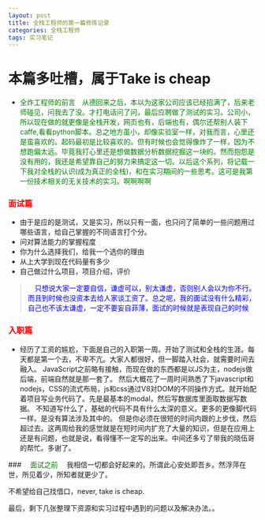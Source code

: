 ```yaml
---
layout: post
title: 全栈工程师的第一篇修炼记录 
categories: 全栈工程师
tags: 实习笔记
---
```


# 本篇多吐槽，属于Take is cheap
* <font color='green'>全炸工程师的前言　从德回来之后，本以为这家公司应该已经招满了，后来老师碰见，问我去了没。才打电话问了问，最后应聘做了测试的实习。公司小，所以现在做的就更像是全栈开发，网页也有，后端也有，偶尔还帮别人装下caffe,看看python脚本。总之地方虽小，却像实验室一样，对我而言，心里还是蛮喜欢的。起码最初是比较喜欢的。但有时候也会觉得像炸了一样，因为不想跑偏太远。毕竟我打心里还是想做数据分析数据挖掘这一块的。然而抱怨是没有用的，我还是希望靠自己的努力来搞定这一切。以后这个系列，将记载一下我对全栈的认识(成为真正的全栈)，和在实习期间的一些思考。这可是我第一份技术相关的无关技术的实习。啊啊啊啊</font>

### <font color='red '>面试篇 </font>

+ 由于是应的是测试，又是实习，所以只有一面，也只问了简单的一些问题用过哪些语言，给自己掌握的不同语言打个分。 
+ 问对算法能力的掌握程度
+ 你为什么选择我们，给我一个选你的理由
+ 从上大学到现在代码量有多少
+ 自己做过什么项目，项目介绍，评价


> <font color='blue '>　只想说大家一定要自信，谦虚可以，别太谦虚，否则别人会以为你不行。而且到时候也没资本去给人家谈工资了。总之呢，我的面试没有什么精彩，自己也不该太谦虚，一定不要妄自菲薄，面试的时候就是表现自己的时候 </font>


### <font color='red '>入职篇 </font>
* 经历了工资的尴尬，下面是自己的入职第一周。开始了测试和全栈的生涯。每天都是第一个去，不卑不亢。大家人都很好，但一脚踏入社会，就需要时间去融入。
JavaScript之前略有接触，而现在做的东西都是以JS为主，nodejs做后端，前端自然就是那一套了。
然后大概花了一周时间熟悉了下javascript和nodejs，CSS的流式布局，js和css通过V8对DOM的不同操作方式。就开始配着项目写业务代码了。先是最基本的modal，然后写数据库里面取数据写数据。
不知道写什么了，基础的代码不具有什么太深的意义。更多的更像脚代码一样。是没有算法涉及其中的。
但是你必须在很短的时间内跟的上步伐，然后超过去。这两周给我的感觉就是在短时间内扩充了大量的知识，但是在应用上还是有问题，也就是说，看得懂不一定写的出来。中间还多亏了带我的晓伍哥的帮忙。多谢了。


###　<font color='green '> 面试之前　</font>
我相信一切都会好起来的。所谓此心安处即吾乡。然浮萍在世，所见着少，所知者就更少了。

不希望给自己找借口，never, take is cheap.



最后，剩下几张整理下资源和实习过程中遇到的问题以及解决办法。。



